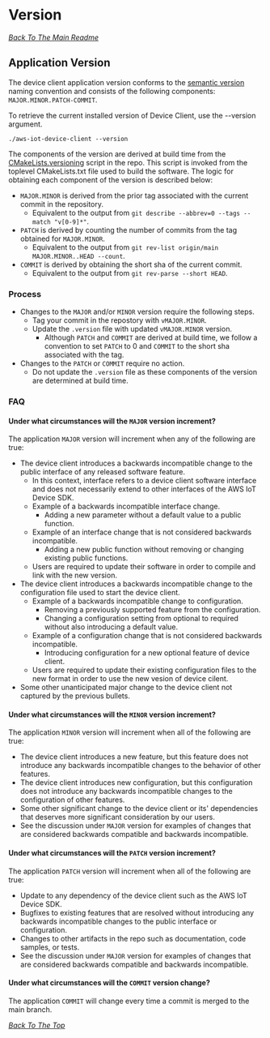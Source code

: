 # Version

[*Back To The Main Readme*](../README.md)

## Application Version

The device client application version conforms to the [semantic version](https://semver.org/) naming convention and consists of the following components: `MAJOR.MINOR.PATCH-COMMIT`.

To retrieve the current installed version of Device Client, use the --version argument.

 ```
./aws-iot-device-client --version
```

The components of the version are derived at build time from the [CMakeLists.versioning](../CMakeLists.txt.versioning) script in the repo. This script is invoked from the toplevel CMakeLists.txt file used to build the software. The logic for obtaining each component of the version is described below:
* `MAJOR.MINOR` is derived from the prior tag associated with the current commit in the repository.
    * Equivalent to the output from `git describe --abbrev=0 --tags --match "v[0-9]*"`.
* `PATCH` is derived by counting the number of commits from the tag obtained for `MAJOR.MINOR`.
    * Equivalent to the output from `git rev-list origin/main MAJOR.MINOR..HEAD --count`.
* `COMMIT` is derived by obtaining the short sha of the current commit.
    * Equivalent to the output from `git rev-parse --short HEAD`.

### Process
* Changes to the `MAJOR` and/or `MINOR` version require the following steps.
    * Tag your commit in the repostory with `vMAJOR.MINOR`.
    * Update the `.version` file with updated `vMAJOR.MINOR` version.
        * Although `PATCH` and `COMMIT` are derived at build time, we follow a convention to set `PATCH` to 0 and `COMMIT` to the short sha associated with the tag.
* Changes to the `PATCH` or `COMMIT` require no action.
    * Do not update the `.version` file as these components of the version are determined at build time.

### FAQ

#### Under what circumstances will the `MAJOR` version increment?
The application `MAJOR` version will increment when any of the following are true:
* The device client introduces a backwards incompatible change to the public interface of any released software feature.
    * In this context, interface refers to a device client software interface and does not necessarily extend to other interfaces of the AWS IoT Device SDK.
    * Example of a backwards incompatible interface change.
        * Adding a new parameter without a default value to a public function.
    * Example of an interface change that is not considered backwards incompatible.
        * Adding a new public function without removing or changing existing public functions.
    * Users are required to update their software in order to compile and link with the new version.
* The device client introduces a backwards incompatible change to the configuration file used to start the device client.
    * Example of a backwards incompatible change to configuration.
        * Removing a previously supported feature from the configuration.
        * Changing a configuration setting from optional to required without also introducing a default value.
    * Example of a configuration change that is not considered backwards incompatible.
        * Introducing configuration for a new optional feature of device client.
    * Users are required to update their existing configuration files to the new format in order to use the new vesion of device cilent.
* Some other unanticipated major change to the device client not captured by the previous bullets.

#### Under what circumstances will the `MINOR` version increment?
The application `MINOR` version will increment when all of the following are true:
* The device client introduces a new feature, but this feature does not introduce any backwards incompatible changes to the behavior of other features.
* The device client introduces new configuration, but this configuration does not introduce any backwards incompatible changes to the configuration of other features.
* Some other significant change to the device client or its' dependencies that deserves more significant consideration by our users.
* See the discussion under `MAJOR` version for examples of changes that are considered backwards compatible and backwards incompatible.

#### Under what circumstances will the `PATCH` version increment?
The application `PATCH` version will increment when all of the following are true:
* Update to any dependency of the device client such as the AWS IoT Device SDK.
* Bugfixes to existing features that are resolved without introducing any backwards incompatible changes to the public interface or configuration.
* Changes to other artifacts in the repo such as documentation, code samples, or tests.
* See the discussion under `MAJOR` version for examples of changes that are considered backwards compatible and backwards incompatible.

#### Under what circumstances will the `COMMIT` version change?
The application `COMMIT` will change every time a commit is merged to the main branch.

[*Back To The Top*](#version)
